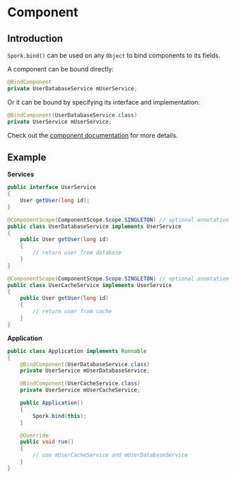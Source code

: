 # Component

## Introduction

`Spork.bind()` can be used on any `Object` to bind components to its fields.

A component can be bound directly:

```java
@BindComponent
private UserDatabaseService mUserService;
```

Or it can be bound by specifying its interface and implementation:
```java
@BindComponent(UserDatabaseService.class)
private UserService mUserService;
```

Check out the [component documentation](../annotations/#bindcomponent) for more details.

## Example

**Services**
```java
public interface UserService
{
	User getUser(long id);
}

@ComponentScope(ComponentScope.Scope.SINGLETON) // optional annotation
public class UserDatabaseService implements UserService
{
	public User getUser(long id)
	{
		// return user from database
	}
}

@ComponentScope(ComponentScope.Scope.SINGLETON) // optional annotation
public class UserCacheService implements UserService
{
	public User getUser(long id)
	{
		// return user from cache
	}
}

```

**Application**
```java
public class Application implements Runnable
{
	@BindComponent(UserDatabaseService.class)
	private UserService mUserDatabaseService;

	@BindComponent(UserCacheService.class)
	private UserService mUserCacheService;

	public Application()
	{
		Spork.bind(this);
	}

	@Override
	public void run()
	{
		// use mUserCacheService and mUserDatabaseService
	}
}
```